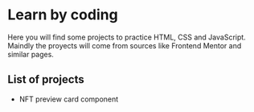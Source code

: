 # Learn by coding

Here you will find some projects to practice HTML, CSS and JavaScript. Maindly the proyects will come from sources like Frontend Mentor and similar pages.

## List of projects

* NFT preview card component